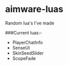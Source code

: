 # aimware-luas
Random lua's I've made


###Current luas:-
- PlayerChatInfo
- SenseUI
- SkinSeedSlider
- ScopeFade
